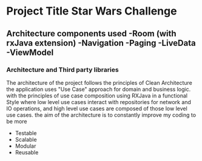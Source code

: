 # Project Title Star Wars Challenge
## Architecture components used -Room (with rxJava extension) -Navigation -Paging -LiveData -ViewModel
### Architecture and Third party libraries
The architecture of the project follows the principles of Clean Architecture 
the application uses "Use Case" approach for domain and business logic. with the principles of use case composition using RXJava in a functional Style where low level use cases interact with repositories for network and IO operations, and high level use cases are composed of those low level use cases.
the aim of the architecture is to constantly improve my coding to be more
- Testable
 - Scalable
 - Modular
 - Reusable